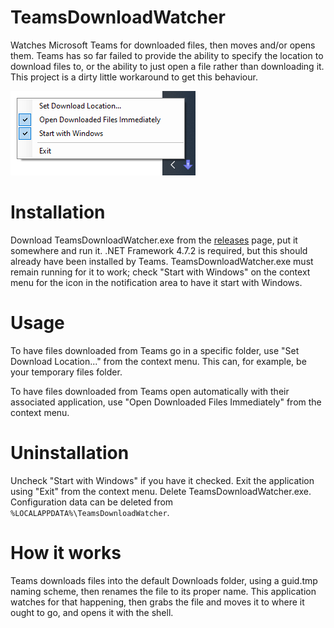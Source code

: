 # TeamsDownloadWatcher
Watches Microsoft Teams for downloaded files, then moves and/or opens them. Teams has so far failed to provide the ability to specify the location to download files to, or the ability to just open a file rather than downloading it. This project is a dirty little workaround to get this behaviour.

![Screenshot](Media/Screenshot.png)

# Installation
Download TeamsDownloadWatcher.exe from the [releases](releases) page, put it somewhere and run it. .NET Framework 4.7.2 is required, but this should already have been installed by Teams. TeamsDownloadWatcher.exe must remain running for it to work; check "Start with Windows" on the context menu for the icon in the notification area to have it start with Windows.

# Usage
To have files downloaded from Teams go in a specific folder, use "Set Download Location..." from the context menu. This can, for example, be your temporary files folder.

To have files downloaded from Teams open automatically with their associated application, use "Open Downloaded Files Immediately" from the context menu.

# Uninstallation
Uncheck "Start with Windows" if you have it checked. Exit the application using "Exit" from the context menu. Delete TeamsDownloadWatcher.exe. Configuration data can be deleted from `%LOCALAPPDATA%\TeamsDownloadWatcher`.

# How it works
Teams downloads files into the default Downloads folder, using a guid.tmp naming scheme, then renames the file to its proper name. This application watches for that happening, then grabs the file and moves it to where it ought to go, and opens it with the shell.
